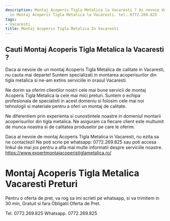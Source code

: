 ```yaml
---
description: Montaj Acoperis Tigla Metalica la Vacaresti ? Ai nevoie de un profesionist
  in Montaj Acoperis Tigla Metalica la Vacaresti. tel. 0772.269.825
tags:
- Vacaresti
title: Montaj Acoperis Tigla Metalica In Vacaresti
---
```



## Cauti Montaj Acoperis Tigla Metalica la Vacaresti ?

Daca ai nevoie de un montaj Acoperis Tigla Metalica de calitate in Vacaresti, nu cauta mai departe! Suntem specializati in montarea acoperisurilor din tigla metalica si ne-am extins serviciile in orasul Vacaresti.

Ne dorim sa oferim clientilor nostri cele mai bune servicii de montaj Acoperis Tigla Metalica la cele mai mici preturi. Suntem o echipa profesionala de specialisti in acest domeniu si folosim cele mai noi tehnologii si materiale pentru a oferi un montaj de calitate.

Ne diferentiem prin experienta si cunostintele noastre in domeniul montarii acoperisurilor din tigla metalica. Ne asiguram ca fiecare client este multumit de munca noastra si de calitatea produselor pe care le oferim.

Daca ai nevoie de montaj Acoperis Tigla Metalica in Vacaresti, nu ezita sa ne contactezi! Ne poti scrie pe whatsapp: 0772.269.825 sau poti accesa linkul de mai jos pentru a afla mai multe informatii despre serviciile noastre. 
https://www.expertmontajacoperistiglametalica.ro/

# Montaj Acoperis Tigla Metalica Vacaresti Preturi
Pentru o oferta de pret, va rog sa imi scrieti pe whatsapp, si va trimitem in 30 min, Gratuit si fara Obligatii Oferta de Pret.

Tel. 0772.269.825
Whatsapp. 0772.269.825